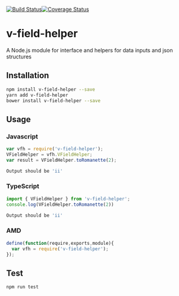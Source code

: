 [![Build Status](https://travis-ci.org/markoblad/v-field-helper.svg?branch=master)](https://travis-ci.org/markoblad/v-field-helper)[![Coverage Status](https://coveralls.io/repos/github/markoblad/v-field-helper/badge.svg?branch=master)](https://coveralls.io/github/markoblad/v-field-helper?branch=master)

# v-field-helper
A Node.js module for interface and helpers for data inputs and json structures
## Installation 
```sh
npm install v-field-helper --save
yarn add v-field-helper
bower install v-field-helper --save
```
## Usage
### Javascript
```javascript
var vfh = require('v-field-helper');
VFieldHelper = vfh.VFieldHelper;
var result = VFieldHelper.toRomanette(2);
```
```sh
Output should be 'ii'
```
### TypeScript
```typescript
import { VFieldHelper } from 'v-field-helper';
console.log(VFieldHelper.toRomanette(2))
```
```sh
Output should be 'ii'
```
### AMD
```javascript
define(function(require,exports,module){
  var vfh = require('v-field-helper');
});
```
## Test 
```sh
npm run test
```
